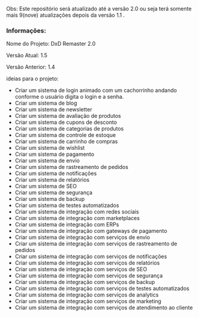Obs: Este repositório será atualizado até a versão 2.0
ou seja terá somente mais 9(nove) atualizações depois da versão 1.1 .

### Informações:

Nome do Projeto: DxD Remaster 2.0

Versão Atual: 1.5

Versão Anterior: 1.4



ideias para o projeto:
- Criar um sistema de login animado com um cachorrinho andando conforme o usuário digita o login e a senha.
- Criar um sistema de blog
- Criar um sistema de newsletter
- Criar um sistema de avaliação de produtos
- Criar um sistema de cupons de desconto
- Criar um sistema de categorias de produtos
- Criar um sistema de controle de estoque
- Criar um sistema de carrinho de compras
- Criar um sistema de wishlist
- Criar um sistema de pagamento
- Criar um sistema de envio
- Criar um sistema de rastreamento de pedidos
- Criar um sistema de notificações
- Criar um sistema de relatórios
- Criar um sistema de SEO
- Criar um sistema de segurança
- Criar um sistema de backup
- Criar um sistema de testes automatizados
- Criar um sistema de integração com redes sociais      
- Criar um sistema de integração com marketplaces
- Criar um sistema de integração com ERPs
- Criar um sistema de integração com gateways de pagamento
- Criar um sistema de integração com serviços de envio
- Criar um sistema de integração com serviços de rastreamento de pedidos
- Criar um sistema de integração com serviços de notificações
- Criar um sistema de integração com serviços de relatórios
- Criar um sistema de integração com serviços de SEO
- Criar um sistema de integração com serviços de segurança
- Criar um sistema de integração com serviços de backup
- Criar um sistema de integração com serviços de testes automatizados
- Criar um sistema de integração com serviços de analytics
- Criar um sistema de integração com serviços de marketing
- Criar um sistema de integração com serviços de atendimento ao cliente
